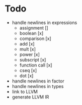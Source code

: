 # Todo
* handle newlines in expressions
  * assignment []
  * boolean [x]
  * comparison [x]
  * add [x]
  * mult [x]
  * power [x]
  * subscript [x]
  * function call [x]
  * cseq [x]
  * dot [x]
* handle newlines in factor
* handle newlines in types
* link to LLVM
* generate LLVM IR